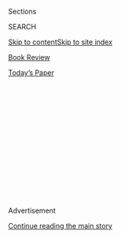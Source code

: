 <div id="app">

<div>

<div>

<div>

<div class="NYTAppHideMasthead css-1q2w90k e1suatyy0">

<div class="section css-ui9rw0 e1suatyy2">

<div class="css-eph4ug er09x8g0">

<div class="css-6n7j50">

</div>

<span class="css-1dv1kvn">Sections</span>

<div class="css-10488qs">

<span class="css-1dv1kvn">SEARCH</span>

</div>

[Skip to content](#site-content)[Skip to site index](#site-index)

</div>

<div id="masthead-section-label" class="css-1wr3we4 eaxe0e00">

[Book
Review](https://www.nytimes.com/section/books/review)

</div>

<div class="css-10698na e1huz5gh0">

</div>

</div>

<div id="masthead-bar-one" class="section hasLinks css-15hmgas e1csuq9d3">

<div class="css-uqyvli e1csuq9d0">

</div>

<div class="css-1uqjmks e1csuq9d1">

</div>

<div class="css-9e9ivx">

[](https://myaccount.nytimes.com/auth/login?response_type=cookie&client_id=vi)

</div>

<div class="css-1bvtpon e1csuq9d2">

[Today’s
Paper](https://www.nytimes.com/section/todayspaper)

</div>

</div>

</div>

</div>

<div data-aria-hidden="false">

<div id="site-content" data-role="main">

<div>

<div class="css-1aor85t" style="opacity:0.000000001;z-index:-1;visibility:hidden">

<div class="css-1hqnpie">

<div class="css-epjblv">

<span class="css-17xtcya">[Book
Review](/section/books/review)</span><span class="css-x15j1o">|</span><span class="css-fwqvlz">What
Do America’s Racial Problems Have in Common With India and Nazi
Germany?</span>

</div>

<div class="css-k008qs">

<div class="css-1iwv8en">

<span class="css-18z7m18"></span>

<div>

</div>

</div>

<span class="css-1n6z4y">https://nyti.ms/31k0dDZ</span>

<div class="css-1705lsu">

<div class="css-4xjgmj">

<div class="css-4skfbu" data-role="toolbar" data-aria-label="Social Media Share buttons, Save button, and Comments Panel with current comment count" data-testid="share-tools">

  - 
  - 
  - 
  - 
    
    <div class="css-6n7j50">
    
    </div>

  - 

</div>

</div>

</div>

</div>

</div>

</div>

<div id="NYT_TOP_BANNER_REGION" class="css-13pd83m">

</div>

<div id="top-wrapper" class="css-1sy8kpn">

<div id="top-slug" class="css-l9onyx">

Advertisement

</div>

[Continue reading the main
story](#after-top)

<div class="ad top-wrapper" style="text-align:center;height:100%;display:block;min-height:250px">

<div id="top" class="place-ad" data-position="top" data-size-key="top">

</div>

</div>

<div id="after-top">

</div>

</div>

<div id="sponsor-wrapper" class="css-1hyfx7x">

<div id="sponsor-slug" class="css-19vbshk">

Supported by

</div>

[Continue reading the main
story](#after-sponsor)

<div id="sponsor" class="ad sponsor-wrapper" style="text-align:center;height:100%;display:block">

</div>

<div id="after-sponsor">

</div>

</div>

nonfiction

<div class="css-1vkm6nb ehdk2mb0">

# What Do America’s Racial Problems Have in Common With India and Nazi Germany?

</div>

<div class="css-79elbk" data-testid="photoviewer-wrapper">

<div class="css-z3e15g" data-testid="photoviewer-wrapper-hidden">

</div>

<div class="css-1a48zt4 ehw59r15" data-testid="photoviewer-children">

![<span class="css-cnj6d5 e1z0qqy90" itemprop="copyrightHolder"><span class="css-1ly73wi e1tej78p0">Credit...</span><span><span>Jamiel
Law</span></span></span>](https://static01.nyt.com/images/2020/08/09/books/review/09Appiah-COVER-Sub01/09Appiah-COVER-Sub01-articleLarge.jpg?quality=75&auto=webp&disable=upscale)

</div>

</div>

<div class="css-170u9t6">

<div class="css-u7fh8e">

<div class="css-79elbk">

Buy Book<span data-aria-hidden="true">
    ▾</span>

  - [Amazon](https://www.amazon.com/gp/search?index=books&tag=NYTBSREV-20&field-keywords=Caste+Isabel+Wilkerson)
  - [Apple
    Books](https://du-gae-books-dot-nyt-du-prd.appspot.com/buy?title=Caste&author=Isabel+Wilkerson)
  - [Barnes and
    Noble](https://www.anrdoezrs.net/click-7990613-11819508?url=https%3A%2F%2Fwww.barnesandnoble.com%2Fw%2F%3Fean%3D9780593230251)
  - [Books-A-Million](https://www.anrdoezrs.net/click-7990613-35140?url=https%3A%2F%2Fwww.booksamillion.com%2Fp%2FCaste%2FIsabel%2BWilkerson%2F9780593230251)
  - [Bookshop](https://bookshop.org/a/3546/9780593230251)
  - [Indiebound](https://www.indiebound.org/book/9780593230251?aff=NYT)

</div>

When you purchase an independently reviewed book through our site, we
earn an affiliate commission.

</div>

</div>

<div class="css-xt80pu e12qa4dv0">

<div class="css-18e8msd">

<div class="css-vp77d3 epjyd6m0">

<div class="css-1baulvz">

By <span class="css-1baulvz last-byline" itemprop="name">Kwame Anthony
Appiah</span>

</div>

</div>

  - Aug. 4,
    2020

  - 
    
    <div class="css-4xjgmj">
    
    <div class="css-d8bdto" data-role="toolbar" data-aria-label="Social Media Share buttons, Save button, and Comments Panel with current comment count" data-testid="share-tools">
    
      - 
      - 
      - 
      - 
        
        <div class="css-6n7j50">
        
        </div>
    
      - 
    
    </div>
    
    </div>

</div>

</div>

<div class="section meteredContent css-1r7ky0e" name="articleBody" itemprop="articleBody">

<div class="css-1fanzo5 StoryBodyCompanionColumn">

<div class="css-53u6y8">

**CASTE**  
**The Origins of Our Discontents**  
By Isabel Wilkerson

Almost three decades ago, when she was a national correspondent for this
newspaper, Isabel Wilkerson set out to write a piece about Chicago’s
“Magnificent Mile,” an upscale commercial stretch where some New York
retailers were planning to open branches. When the last of her interview
subjects arrived at his showroom, where she was waiting patiently, she
tried to introduce herself. But the man, looking harried, brushed past
her. He didn’t have time to talk, he said. He was running late for an
important appointment with a New York Times reporter. After Wilkerson
explained that she was the reporter in question, the man asked her to
produce identification, and even then he turned her away, doubtful that
the Black woman in front of him could be the Times reporter of that
name. Recalling the incident in “Caste: The Origins of Our Discontents,”
Wilkerson writes mordantly, “This was the first time I had ever been
accused of impersonating myself.”

Conversations about race in America have reached fever pitch. We hear
talk of white privilege and fragility, of implicit bias, of racism in
structural and systemic varieties. There are loud and urgent calls for
racial justice, and many Americans of all races seem to agree that what
W. E. B. Du Bois, more than a century ago, termed “the problem of the
color line” remains a troubling feature of this country now. From
listening in on today’s conversations, the only uncontroversial
conclusion one can arrive at is that the effects of race in America, as
elsewhere in the world, are complicated and continuing.

Sometimes, when we’re faced with a perplexing, manifold social reality,
it can help to have a compact theory. That’s the task Wilkerson has set
herself here, surveying our jostling ideas about the relation of
African-Americans to European-Americans. Our racial order, she argues,
is a system of caste — a hierarchical structure of hereditary status.

Wilkerson, a Pulitzer Prize-winning journalist and the author of a
marvelous chronicle of the Great Migration titled “[The Warmth of Other
Suns](https://www.nytimes.com/2010/09/09/books/09wilkerson.html?searchResultPosition=4https://www.nytimes.com/2010/09/05/books/review/Oshinsky-t.html?searchResultPosition=18),”
is an elegant and persuasive writer. She has, in particular, a masterly
command of the complex extended metaphor — as when, at the start of the
book, she analogizes the regular return of “hatred and tribalism” in
societies to the anthrax released from the Siberian permafrost by the
summer’s heat in 2016, entering the air as virulent as it was when
consigned to the earth during World War II. Indeed, the book is itself
devoted to an extended analogy: She wants us to see America’s enduring
resistance to Black equality through the prism of the caste system of
India. In a secondary line of analysis, she notes that the Nazis’
anti-Semitic regime borrowed ideas and practices from the legal
structures created in the Jim Crow South and invites us to see, in some
of the horrors of the Holocaust, echoes of America’s caste order.

</div>

</div>

<div class="css-1fanzo5 StoryBodyCompanionColumn">

<div class="css-53u6y8">

An analogy seeks to illuminate one thing by showing what it has in
common with something else. Of course, as Bishop Butler sagely observed
a couple of centuries ago, “Every thing is what it is, and not another
thing.” Race is and is not like Indian caste. The anti-Semitism of the
Nazis is and is not like American anti-Black racism. And the story of
race in America as a kind of caste system requires Wilkerson to tell us
a great deal about caste in modern India — with the Dalits as
“outcastes” in relation to the main system of the priests, rulers,
merchants and tradesmen — while inevitably stinting on its complexity.
The analogy nevertheless offers potent illumination.

</div>

</div>

<div class="css-79elbk" data-testid="photoviewer-wrapper">

<div class="css-z3e15g" data-testid="photoviewer-wrapper-hidden">

</div>

<div class="css-1a48zt4 ehw59r15" data-testid="photoviewer-children">

![<span class="css-16f3y1r e13ogyst0" data-aria-hidden="true">B.R.
Ambedkar, the intellectual leader of the Dalit Buddhist movement, which
organized India’s so-called untouchables. Ambedkar wrote to W.E.B. Du
Bois in 1946, “There is so much similarity between the position of the
untouchables in India and of the position of the Negroes in
America.”</span><span class="css-cnj6d5 e1z0qqy90" itemprop="copyrightHolder"><span class="css-1ly73wi e1tej78p0">Credit...</span><span>Margaret
Bourke-White/The LIFE Picture Collection, via Getty
Images</span></span>](https://static01.nyt.com/images/2020/08/09/books/review/09Appiah-jp/09Appiah-jp-articleLarge.jpg?quality=75&auto=webp&disable=upscale)

</div>

</div>

<div class="css-1fanzo5 StoryBodyCompanionColumn">

<div class="css-53u6y8">

In fact, you could say that the analogy with race is built into the very
origins of the idea of caste. As Wilkerson points out, when the
Portuguese first used their word “casta” to describe Indian social
structure, they were repurposing a term that had been applied in the
Iberian Peninsula to lineages of people defined by descent. (The word
shares its etymology with “chaste,” because a pure lineage was defined
as breeding only within the group.) If race is like caste, perhaps that
is because the concept of caste descends, originally, from that of race.

Certainly the race-as-caste model has an eminent scholarly history. Back
in the 1930s, Lloyd Warner, then a professor of anthropology and
sociology at the University of Chicago, introduced a caste-and-class
diagram that became foundational to much American social science on the
subject of race. His student Allison Davis, who was one of the
pre-eminent African-American social scientists of the mid-20th century
(and who, along with his wife, Elizabeth, gets a chapter in this book),
co-wrote a classic work about race in a Southern town titled “Deep
South: A Social Anthropological Study of Caste and Class” and published
in 1941. People on the subcontinent recognized the commonalities, too.
Wilkerson tells us that B. R. Ambedkar, an intellectual leader of the
Dalit Buddhist movement, which organized India’s so-called untouchables
and sought what he famously called “the annihilation of caste,” wrote to
Du Bois in 1946, “There is so much similarity between the position of
the untouchables in India and of the position of the Negroes in
America.”

In chapter after chapter, Wilkerson brings out suggestive similarities
in the treatment of Dalits in India, African-Americans in the United
States and Jews in Nazi Germany. Lower-caste members are dehumanized and
stigmatized, kept in their place through cruelty and terror, and
forbidden to intermarry with members of the higher castes. Privileges
are arrogated to the high caste. Pollution comes from contact with the
low caste. When, in the 1960s, a Black civil rights activist sought to
“integrate” a pool by swimming a lap, Wilkerson tells us, it was
subsequently drained and entirely refilled to appease its white users.

</div>

</div>

<div class="css-1fanzo5 StoryBodyCompanionColumn">

<div class="css-53u6y8">

What distinguishes Wilkerson is her grasp of the power of individual
narratives to illustrate such general ideas, allowing her to tell us
what these abstract notions have meant in the lived experience of
ordinary people both of the higher castes (white Americans, Brahmins and
“Aryan” Germans) and of the lowest (African-Americans, Dalits and Jews).
The dexterity with which she combines larger historical descriptions
with vignettes from particular lives, recounted with the skill of a
veteran reporter, will be familiar to readers of “The Warmth of Other
Suns.”

Any theoretical model is like a camera that brings a view of its subject
into sharp focus while leaving other features of the landscape blurred
or out of the frame. Its value comes from what, given its focal
distance, it is able to capture. For Wilkerson, the power of the caste
model is that it situates race as merely its “faithful servant,” and
overt racism as merely a subset of its malign workings. In her account,
the retailer who is certain that a Black woman cannot be the Times
reporter scheduled to interview him may be “casteist” — invested in or
content with the hierarchy — without necessarily being racist, in the
sense of having antipathy toward members of the stigmatized race.

At the same time, a focus on social status can blur the economic story —
the way [Black material
disadvantage](https://www.nytimes.com/interactive/2019/08/14/magazine/racial-wealth-gap.html)
is perpetuated through disparities in human and financial capital, as
measured by income, wealth and education. Wilkerson complains about the
way “news outlets feed audiences a diet of inner-city crime and poverty
so out of proportion to the numbers,” given that only 22 percent of
African-Americans live in poverty. But should the media focus less on
that economic disadvantage? The average white family, according to the
Brookings Institution, has a [net worth that’s nearly 10 times as
great](https://www.brookings.edu/blog/up-front/2020/02/27/examining-the-black-white-wealth-gap/)
as that of the average Black family. Wilkerson mentions the role of the
Federal Housing Administration’s denial of mortgages to Blacks and its
insistence on segregation in generating these disparities. But she
doesn’t follow Allison Davis’s example and attend to the intertwining
of class and caste. The place of Black workers in the American economy
is surely part of the racial story, and it’s notable that the word
“capitalism” doesn’t appear in Wilkerson’s book. Low-status jobs are
generally low-income jobs; both income and status matter. Nor can we
turn to the caste model in explaining the centrality of Black people to
American popular culture.

Still, “Caste” will spur readers to think and to feel in equal measure.
Its vivid stories about the mistreatment of Black Americans by
government and law and in everyday social life — from the violence of
the slave plantation to the terror of lynchings to the routines of
discourtesy and worse that are still a common experience for so many —
retain their ability to appall and unsettle, to prompt flashes of
indignation and moments of sorrow. The result is a book that is at once
beautifully written and painful to read. Many Black Americans, I wager,
will find little about our country to surprise them here, though there
will be much to interest them in seeing America’s race problem situated
within a global context. If Americans who are not Black fail to
recognize our country in this careful indictment, however, they should
probably ask themselves whether Wilkerson is showing them truths they
need to face up to. And we do need to face up to them if we are to bring
the hopes for racial justice echoing in our streets closer to reality —
and advance the hard work of annihilating caste.

</div>

</div>

</div>

<div>

</div>

<div>

</div>

<div>

</div>

<div>

<div id="bottom-wrapper" class="css-1ede5it">

<div id="bottom-slug" class="css-l9onyx">

Advertisement

</div>

[Continue reading the main
story](#after-bottom)

<div id="bottom" class="ad bottom-wrapper" style="text-align:center;height:100%;display:block;min-height:90px">

</div>

<div id="after-bottom">

</div>

</div>

</div>

</div>

</div>

## Site Index

<div>

</div>

## Site Information Navigation

  - [© <span>2020</span> <span>The New York Times
    Company</span>](https://help.nytimes.com/hc/en-us/articles/115014792127-Copyright-notice)

<!-- end list -->

  - [NYTCo](https://www.nytco.com/)
  - [Contact
    Us](https://help.nytimes.com/hc/en-us/articles/115015385887-Contact-Us)
  - [Work with us](https://www.nytco.com/careers/)
  - [Advertise](https://nytmediakit.com/)
  - [T Brand Studio](http://www.tbrandstudio.com/)
  - [Your Ad
    Choices](https://www.nytimes.com/privacy/cookie-policy#how-do-i-manage-trackers)
  - [Privacy](https://www.nytimes.com/privacy)
  - [Terms of
    Service](https://help.nytimes.com/hc/en-us/articles/115014893428-Terms-of-service)
  - [Terms of
    Sale](https://help.nytimes.com/hc/en-us/articles/115014893968-Terms-of-sale)
  - [Site
    Map](https://spiderbites.nytimes.com)
  - [Help](https://help.nytimes.com/hc/en-us)
  - [Subscriptions](https://www.nytimes.com/subscription?campaignId=37WXW)

</div>

</div>

</div>

</div>
